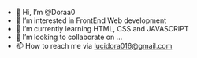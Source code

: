 - 👋 Hi, I’m @Doraa0
- 👀 I’m interested in FrontEnd Web development
- 🌱 I’m currently learning HTML, CSS and JAVASCRIPT
- 💞️ I’m looking to collaborate on ...
- 📫 How to reach me via lucidora016@gmail.com

<!---
Doraa0/Doraa0 is a ✨ special ✨ repository because its `README.md` (this file) appears on your GitHub profile.
You can click the Preview link to take a look at your changes.
--->
